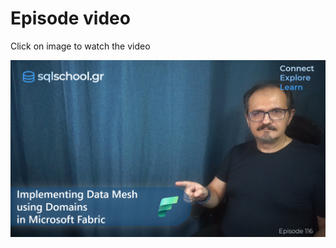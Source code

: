 
# Episode video

Click on image to watch the video

[![Watch the video](./ytimage.png)](https://youtu.be/KWYiqnHhc64)
